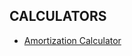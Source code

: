 ## CALCULATORS

- [Amortization Calculator](https://github.com/prathimacode-hub/Dev-Mint/tree/main/Calculators/Amortization%20Calculator)
